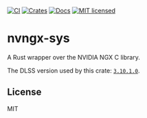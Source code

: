 [![CI](https://github.com/iddm/nvngx-rs/actions/workflows/ci.yml/badge.svg)](https://github.com/iddm/nvngx-rs/actions/workflows/ci.yml)
[![Crates](https://img.shields.io/crates/v/nvngx-rs.svg)](https://crates.io/crates/nvngx)
[![Docs](https://docs.rs/nvngx-rs/badge.svg)](https://docs.rs/nvngx)
[![MIT licensed](https://img.shields.io/badge/license-MIT-blue.svg)](./LICENSE)

# nvngx-sys

A Rust wrapper over the NVIDIA NGX C library.

The DLSS version used by this crate: [`3.10.1.0`](https://github.com/NVIDIA/DLSS/releases/tag/v310.1.0).

## License

MIT
